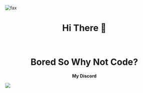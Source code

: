 <img src="https://komarev.com/ghpvc/?username=peeonecolor=blue" alt="fax" width="" height="">
<h1 align="center">Hi There 👋</h1>
<br>
<h1 align="center">Bored So Why Not Code?</h1>


<p align="center"><b>My Discord</b></p>
<img src="https://discord.c99.nl/widget/theme-1/847538707258146858.png">
